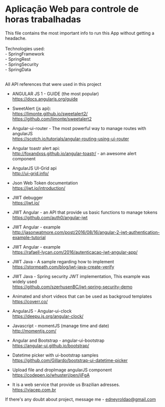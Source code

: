 # Aplicação Web para controle de horas trabalhadas

This file contains the most important info to run this App without getting a headache.<br/>
<br/>
Technologies used:<br/>
	- SpringFramework<br/>
	- SpringRest<br/>
	- SpringSecurity<br/>
	- SpringData<br/><br/>

All API references that were used in this project

- ANGULAR JS 1 - GUIDE (the most popular)
<br> https://docs.angularjs.org/guide

- SweetAlert (js api):
<br>https://limonte.github.io/sweetalert2/
<br>https://github.com/limonte/sweetalert2

- Angular-ui-router - The most powerful way to manage routes with angularJS
<br>https://scotch.io/tutorials/angular-routing-using-ui-router

- Angular toastr alert api:
<br>http://foxandxss.github.io/angular-toastr/ - an awesome alert component

- AngularJS UI-Grid api
<br> http://ui-grid.info/

- Json Web Token documentation
<br>https://jwt.io/introduction/

- JWT debugger
<br>https://jwt.io/

- JWT Angular - an API that provide us basic functions to manage tokens
<br>https://github.com/auth0/angular-jwt

- JWT Angular - example
<br>http://jasonwatmore.com/post/2016/08/16/angular-2-jwt-authentication-example-tutorial<br>

- JWT Angular - example
<br>https://rafaell-lycan.com/2016/autenticacao-jwt-angular-app/<br>

- JWT Java - A sample regarding how to implement 
<br>https://stormpath.com/blog/jwt-java-create-verify

- JWT Java - Spring security JWT implementation, This example was widely used 
<br>https://github.com/szerhusenBC/jwt-spring-security-demo 

- Animated and short videos that can be used as backgroud templates
<br>https://coverr.co/

- AngularJS - Angular-ui-clock 
<br>https://deepu.js.org/angular-clock/

- Javascript - momentJS (manage time and date)
<br>http://momentjs.com/

- Angular and Bootstrap - angular-ui-bootstrap
<br>https://angular-ui.github.io/bootstrap/

- Datetime picker with ui-bootstrap samples
<br> https://github.com/Gillardo/bootstrap-ui-datetime-picker

- Upload file and dropImage angularJS component
<br> https://codepen.io/whusterj/pen/ijFgA

- It is a web service that provide us Brazilian adresses.
<br> https://viacep.com.br

If there's any doubt about project, message me - edneyroldao@gmail.com
